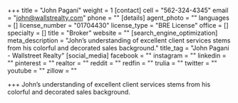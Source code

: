 +++
title = "John Pagani"
weight = 1
[contact]
cell = "562-324-4345"
email = "john@wallstrealty.com"
phone = ""
[details]
agent_photo = ""
languages = []
license_number = "01704430"
license_type = "BRE License"
office = []
specialty = []
title = "Broker"
website = ""
[search_engine_optimization]
meta_description = "John’s understanding of excellent client services stems from his colorful and decorated sales background."
title_tag = "John Pagani - Wallstreet Realty"
[social_media]
facebook = ""
instagram = ""
linkedin = ""
pinterest = ""
realtor = ""
reddit = ""
redfin = ""
trulia = ""
twitter = ""
youtube = ""
zillow = ""

+++
John’s understanding of excellent client services stems from his colorful and decorated sales background.